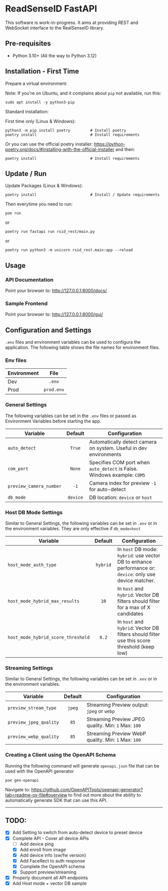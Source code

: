 # ReadSenseID FastAPI 

This software is work-in-progress. It aims at providing REST and WebSocket interface 
to the RealSenseID library. 

## Pre-requisites

- Python 3.10+ (All the way to Python 3.12)

## Installation - First Time

Prepare a virtual environment:

Note: If you're on Ubuntu, and it complains about `pip` not available, run this:  
```shell
sudo apt install -y python3-pip
```

Standard installation:

First time only (Linux & Windows):
```shell
python3 -m pip install poetry         # Install poetry
poetry install                        # Install requirements
```

Or you can use the official poetry installer: https://python-poetry.org/docs/#installing-with-the-official-installer
and then:
```shell
poetry install                        # Install requirements
```

## Update / Run

Update Packages (Linux & Windows):
```shell
poetry install                        # Install / Update requirements
```

Then everytime you need to run:
```shell
poe run
```
or
```shell
poetry run fastapi run rsid_rest/main.py 
```
or
```shell
poetry run python3 -m uvicorn rsid_rest.main:app --reload
```

## Usage
### API Documentation
Point your browser to: http://127.0.0.1:8000/docs/
### Sample Frontend
Point your browser to: http://127.0.0.1:8000/gui/

## Configuration and Settings
`.env` files and environment variables can be used to configura the application. The following table shows
the file names for environment files.

### Env files

| Environment |     File      |
|-------------|:-------------:|
| Dev         |    `.env`     |
| Prod        |  `prod.env`   |


### General Settings

The following variables can be set in the `.env` files or passed as Environment Variables before starting the app. 

| Variable                           | Default  | Configuration                                                                                            |
|------------------------------------|:--------:|----------------------------------------------------------------------------------------------------------|
| `auto_detect`                      |  `True`  | Automatically detect camera on system. Useful in dev environments                                        |
| `com_port`                         |  `None`  | Specifies COM port when `auto_detect` is False. Windows example: `COM5`                                  |
| `preview_camera_number`            |   `-1`   | Camera index for preview `-1` for auto-detect                                                            |
| `db_mode`                          | `device` | DB location: `device` or `host`                                                                          |

### Host DB Mode Settings

Similar to General Settings, the following variables can be set in `.env` or in the environment variables. They are only effective if `db_mode=host`

| Variable                           | Default  | Configuration                                                                                            |
|------------------------------------|:--------:|----------------------------------------------------------------------------------------------------------|
| `host_mode_auth_type`              | `hybrid` | In `host` DB mode: `hybrid`: use vector DB to enhance performance or: `device`: only use device matcher. |
| `host_mode_hybrid_max_results`     |   `10`   | In `host` and `hybrid`: Vector DB filters should filter for a max of X candidates                        |
| `host_mode_hybrid_score_threshold` |  `0.2`   | In `host` and `hybrid`: Vector DB filters should filter use this score threshold (keep low)              |


### Streaming Settings

Similar to General Settings, the following variables can be set in `.env` or in the environment variables.

| Variable                           | Default  | Configuration                                                                                            |
|------------------------------------|:--------:|----------------------------------------------------------------------------------------------------------|
| `preview_stream_type`              |  `jpeg`  | Streaming Preview output: `jpeg` or `webp`                                                               |
| `preview_jpeg_quality`             |   `85`   | Streaming Preview JPEG quality. Min: `1`     Max: `100`                                                  |
| `preview_webp_quality`             |   `85`   | Streaming Preview WebP quality. Min: `1`     Max: `100`                                                  |


### Creating a Client using the OpenAPI Schema
Running the following command will generate `openapi.json` file that can be used with the OpenAPI generator
```shell
poe gen-openapi
```
Navigate to: https://github.com/OpenAPITools/openapi-generator?tab=readme-ov-file#overview to find out more about
the ability to automatically generate SDK that can use this API.

---
## TODO:
- [x] Add Setting to switch from auto-detect device to preset device
- [x] Complete API - Cover all device APIs
  - [ ] Add device ping
  - [x] Add enroll from image
  - [x] Add device info (sw/fw version)
  - [x] Add FaceRect to auth response
  - [x] Complete the OpenAPI schema
  - [x] Support preview/streaming
- [x] Properly document all API endpoints
- [x] Add Host mode + vector DB sample
